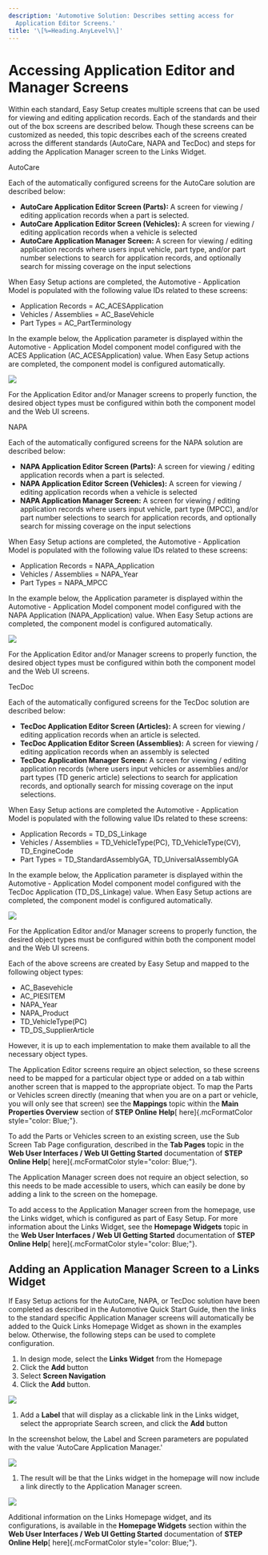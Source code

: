 ```yaml
---
description: 'Automotive Solution: Describes setting access for
  Application Editor Screens.'
title: '\[%=Heading.AnyLevel%\]'
---
```


Accessing Application Editor and Manager Screens
================================================

Within each standard, Easy Setup creates multiple screens that can be
used for viewing and editing application records. Each of the standards
and their out of the box screens are described below. Though these
screens can be customized as needed, this topic describes each of the
screens created across the different standards (AutoCare, NAPA and
TecDoc) and steps for adding the Application Manager screen to the Links
Widget.

AutoCare

Each of the automatically configured screens for the AutoCare solution
are described below:

-   **AutoCare Application Editor Screen (Parts):** A screen for viewing
    / editing application records when a part is selected.
-   **AutoCare Application Editor Screen (Vehicles):** A screen for
    viewing / editing application records when a vehicle is selected
-   **AutoCare Application Manager Screen:** A screen for viewing /
    editing application records where users input vehicle, part type,
    and/or part number selections to search for application records, and
    optionally search for missing coverage on the input selections

When Easy Setup actions are completed, the Automotive - Application
Model is populated with the following value IDs related to these
screens:

-   Application Records = AC\_ACESApplication
-   Vehicles / Assemblies = AC\_BaseVehicle
-   Part Types = AC\_PartTerminology

In the example below, the Application parameter is displayed within the
Automotive - Application Model component model configured with the ACES
Application (AC\_ACESApplication) value. When Easy Setup actions are
completed, the component model is configured automatically.

![](../../Resources/Images/AppMgr/Configuring/C1.png)

For the Application Editor and/or Manager screens to properly function,
the desired object types must be configured within both the component
model and the Web UI screens.

NAPA

Each of the automatically configured screens for the NAPA solution are
described below:

-   **NAPA Application Editor Screen (Parts):** A screen for viewing /
    editing application records when a part is selected.
-   **NAPA Application Editor Screen (Vehicles):** A screen for viewing
    / editing application records when a vehicle is selected
-   **NAPA Application Manager Screen:** A screen for viewing / editing
    application records where users input vehicle, part type (MPCC),
    and/or part number selections to search for application records, and
    optionally search for missing coverage on the input selections

When Easy Setup actions are completed, the Automotive - Application
Model is populated with the following value IDs related to these
screens:

-   Application Records = NAPA\_Application
-   Vehicles / Assemblies = NAPA\_Year
-   Part Types = NAPA\_MPCC

In the example below, the Application parameter is displayed within the
Automotive - Application Model component model configured with the NAPA
Application (NAPA\_Application) value. When Easy Setup actions are
completed, the component model is configured automatically.

![](../../Resources/Images/AppMgr/Configuring/C2.png)

For the Application Editor and/or Manager screens to properly function,
the desired object types must be configured within both the component
model and the Web UI screens.

TecDoc

Each of the automatically configured screens for the TecDoc solution are
described below:

-   **TecDoc Application Editor Screen (Articles):** A screen for
    viewing / editing application records when an article is selected.
-   **TecDoc Application Editor Screen (Assemblies):** A screen for
    viewing / editing application records when an assembly is selected
-   **TecDoc Application Manager Screen:** A screen for viewing /
    editing application records (where users input vehicles or
    assemblies and/or part types (TD generic article) selections to
    search for application records, and optionally search for missing
    coverage on the input selections.

When Easy Setup actions are completed the Automotive - Application Model
is populated with the following value IDs related to these screens:

-   Application Records = TD\_DS\_Linkage
-   Vehicles / Assemblies = TD\_VehicleType(PC), TD\_VehicleType(CV),
    TD\_EngineCode
-   Part Types = TD\_StandardAssemblyGA, TD\_UniversalAssemblyGA

In the example below, the Application parameter is displayed within the
Automotive - Application Model component model configured with the
TecDoc Application (TD\_DS\_Linkage) value. When Easy Setup actions are
completed, the component model is configured automatically.

![](../../Resources/Images/AppMgr/Configuring/C5.png)

For the Application Editor and/or Manager screens to properly function,
the desired object types must be configured within both the component
model and the Web UI screens.

Each of the above screens are created by Easy Setup and mapped to the
following object types:

-   AC\_Basevehicle
-   AC\_PIESITEM
-   NAPA\_Year
-   NAPA\_Product
-   TD\_VehicleType(PC)
-   TD\_DS\_SupplierArticle

However, it is up to each implementation to make them available to all
the necessary object types.

The Application Editor screens require an object selection, so these
screens need to be mapped for a particular object type or added on a tab
within another screen that is mapped to the appropriate object. To map
the Parts or Vehicles screen directly (meaning that when you are on a
part or vehicle, you will only see that screen) see the **Mappings**
topic within the **Main Properties Overview** section of **STEP Online**
**Help**[ here]{.mcFormatColor style="color: Blue;"}.

To add the Parts or Vehicles screen to an existing screen, use the Sub
Screen Tab Page configuration, described in the **Tab Pages** topic in
the **Web User Interfaces / Web UI Getting Started** documentation of
**STEP Online Help**[ here]{.mcFormatColor style="color: Blue;"}.

The Application Manager screen does not require an object selection, so
this needs to be made accessible to users, which can easily be done by
adding a link to the screen on the homepage.

To add access to the Application Manager screen from the homepage, use
the Links widget, which is configured as part of Easy Setup. For more
information about the Links Widget, see the **Homepage Widgets** topic
in the **Web User Interfaces / Web UI Getting Started** documentation of
**STEP Online Help**[ here]{.mcFormatColor style="color: Blue;"}.

Adding an Application Manager Screen to a Links Widget
------------------------------------------------------

If Easy Setup actions for the AutoCare, NAPA, or TecDoc solution have
been completed as described in the Automotive Quick Start Guide, then
the links to the standard specific Application Manager screens will
automatically be added to the Quick Links Homepage Widget as shown in
the examples below. Otherwise, the following steps can be used to
complete configuration.

1.  In design mode, select the **Links Widget** from the Homepage
2.  Click the **Add** button
3.  Select **Screen Navigation**
4.  Click the **Add** button.

![](../../Resources/Images/QS/LinksWidget1.png)

1.  Add a **Label** that will display as a clickable link in the Links
    widget, select the appropriate Search screen, and click the **Add**
    button

In the screenshot below, the Label and Screen parameters are populated
with the value \'AutoCare Application Manager.\'

![](../../Resources/Images/QS/LinksWidget2.png)

1.  The result will be that the Links widget in the homepage will now
    include a link directly to the Application Manager screen.

![](../../Resources/Images/QS/LinksWidget3.png)

Additional information on the Links Homepage widget, and its
configurations, is available in the **Homepage Widgets** section within
the **Web User Interfaces / Web UI Getting Started** documentation of
**STEP Online Help**[ here]{.mcFormatColor style="color: Blue;"}.
